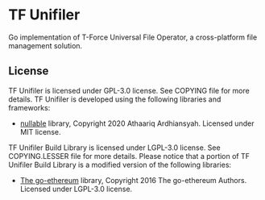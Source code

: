 # TF Unifiler

Go implementation of T-Force Universal File Operator, a cross-platform file management solution.

## License

TF Unifiler is licensed under GPL-3.0 license. See COPYING file for more details. TF Unifiler is developed using the following libraries and frameworks:

- [nullable](https://github.com/tee8z/nullable) library, Copyright 2020 Athaariq Ardhiansyah. Licensed under MIT license.

TF Unifiler Build Library is licensed under LGPL-3.0 license. See COPYING.LESSER file for more details. Please notice that a portion of TF Unifiler Build Library is a modified version of the following libraries:

- [The go-ethereum](https://github.com/ethereum/go-ethereum) library, Copyright 2016 The go-ethereum Authors. Licensed under LGPL-3.0 license.

